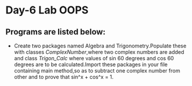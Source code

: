 # Day-6 Lab OOPS

## Programs are listed below:
- Create two packages named Algebra and Trigonometry.Populate these with classes *ComplexNumber*,where two complex numbers are added and class *Trigon_Calc* where values of sin 60 degrees and cos 60 degrees are to be calculated.Import these packages in your file containing main method,so as to subtract one complex number from other and to prove that sin^x + cos^x = 1.
